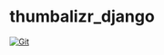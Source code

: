 # thumbalizr_django

[![Git](https://app.soluble.cloud/api/v1/public/badges/ca22bbde-b76c-4739-8893-9d37e92c9b1b.svg?orgId=234270307752)](https://app.soluble.cloud/repos/details/github.com/juliensobrier/thumbalizr_django?orgId=234270307752)  

